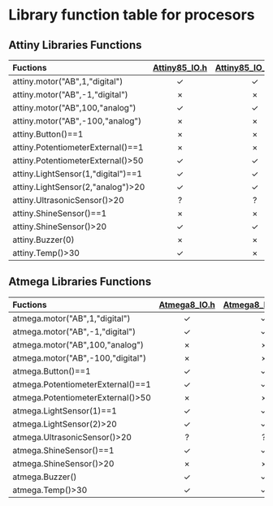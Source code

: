 # Library function table for procesors 

## Attiny Libraries Functions

| Fuctions | [Attiny85_IO.h](https://goo.gl/e7SNYL) | [Attiny85_IO_basic.h](https://goo.gl/mPpM7q) | [Attiny84_IO.h](https://goo.gl/XXbVaZ) | [Attiny84_IO_basic.h](https://goo.gl/QJ4H8T) | [Attiny13_IO_basic.h]() |
|:----- | :-----: | :-----: | :-----: | :-----: | :-----: |
| attiny.motor("AB",1,"digital") | ✓ | ✓ | ✓ | ✓ | ✓ |
| attiny.motor("AB",-1,"digital") | × | ×  | ✓ | ✓ | × |
| attiny.motor("AB",100,"analog") | ✓ | ✓ | ✓ | ✓ | ✓ |
| attiny.motor("AB",-100,"analog") | × | ×  | ✓ | ✓ | × |
| attiny.Button()==1 | × | × | ✓ | ✓ | × |
| attiny.PotentiometerExternal()==1 | × | × | × | × | × |
| attiny.PotentiometerExternal()>50 | ✓ | ✓ | ✓ | ✓ | ✓ |
| attiny.LightSensor(1,"digital")==1 | ✓ | ✓ | ✓ | ✓ | ✓ |
| attiny.LightSensor(2,"analog")>20 | ✓ | ✓ | ✓ | ✓ | ✓ |
| attiny.UltrasonicSensor()>20 | ? | ? | ? | ? | × |
| attiny.ShineSensor()==1 | × | × | × | × | × |
| attiny.ShineSensor()>20 | ✓ | ✓ | ✓ | ✓ | ✓ |
| attiny.Buzzer(0) | × | × | ✓ | ✓ | × |
| attiny.Temp()>30 | ✓ | × | ✓ | × | × |

## Atmega Libraries Functions

| Fuctions | [Atmega8_IO.h](https://goo.gl/BfjU1t) | [Atmega8_IO_basic.h](https://goo.gl/PLgGDv) | [Atmega328_IO.h]() | [Atmega32u4_IO.h]() |
|:----- | :-----: | :-----: | :-----: | :-----: |
| atmega.motor("AB",1,"digital") | ✓ | ✓ | ✓ | ✓ |
| atmega.motor("AB",-1,"digital") | ✓ | ✓ | ✓ | ✓ |
| atmega.motor("AB",100,"analog") | × | × | × | × |
| atmega.motor("AB",-100,"digital") | × | × | × | × |
| atmega.Button()==1 | ✓ | ✓ | ✓ | ✓ | ✓ |
| atmega.PotentiometerExternal()==1 | ✓ | ✓ | ✓ | ✓ |
| atmega.PotentiometerExternal()>50 | × | × | × | × |
| atmega.LightSensor(1)==1 | ✓ | ✓ | ✓ | ✓ |
| atmega.LightSensor(2)>20 | ✓ | ✓ | ✓ | ✓ |
| atmega.UltrasonicSensor()>20 | ? | ? | ? | ? |
| atmega.ShineSensor()==1 | ✓ | ✓ | ✓ | ✓ |
| atmega.ShineSensor()>20 | × | × | × | × |
| atmega.Buzzer() | ✓ | ✓ | ✓ | ✓ |
| atmega.Temp()>30 | ✓ | ✓ | ✓ | ✓ |

